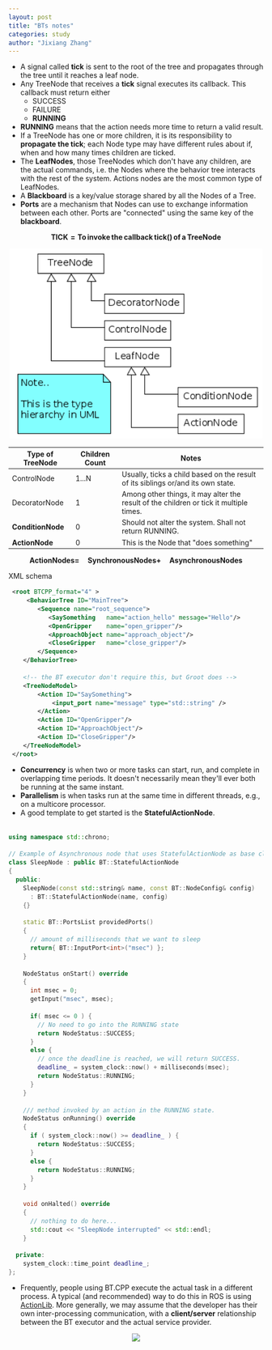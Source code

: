```yaml
---
layout: post
title: "BTs notes"
categories: study
author: "Jixiang Zhang"
---
```


* A signal called **tick** is sent to the root of the tree and propagates through the tree until it reaches a leaf node.
* Any TreeNode that receives a **tick** signal executes its callback. This callback must return either
  * SUCCESS
  * FAILURE
  * **RUNNING**
* **RUNNING** means that the action needs more time to return a valid result.
* If a TreeNode has one or more children, it is its responsibility to **propagate the tick**; each Node type may have different rules about if, when and how many times children are ticked.
* The **LeafNodes**, those TreeNodes which don't have any children, are the actual commands, i.e. the Nodes where the behavior tree interacts with the rest of the system. Actions nodes are the most common type of LeafNodes.
* A **Blackboard** is a key/value storage shared by all the Nodes of a Tree.
* **Ports** are a mechanism that Nodes can use to exchange information between each other. Ports are "connected" using the same key of the **blackboard**.

$$
\mathbf{TICK = To\,invoke\,the\,callback\,tick()\,of\,a\,TreeNode}
$$

<p align="center">
  <img src="/images/nodes.png" width="500"/>
</p>

| Type of TreeNode  | Children Count | Notes                                                                                  |
| ----------------- | -------------- | -------------------------------------------------------------------------------------- |
| ControlNode       | 1...N          | Usually, ticks a child based on the result of its siblings or/and its own state.       |
| DecoratorNode     | 1              | Among other things, it may alter the result of the children or tick it multiple times. |
| **ConditionNode** | 0              | Should not alter the system. Shall not return RUNNING.                                 |
| **ActionNode**    | 0              | This is the Node that "does something"                                                 |

$$
\mathbf{ActionNodes = \quad SynchronousNodes + \quad AsynchronousNodes}
$$

XML schema

```xml
 <root BTCPP_format="4" >
     <BehaviorTree ID="MainTree">
        <Sequence name="root_sequence">
           <SaySomething   name="action_hello" message="Hello"/>
           <OpenGripper    name="open_gripper"/>
           <ApproachObject name="approach_object"/>
           <CloseGripper   name="close_gripper"/>
        </Sequence>
    </BehaviorTree>
    
    <!-- the BT executor don't require this, but Groot does -->     
    <TreeNodeModel>
        <Action ID="SaySomething">
            <input_port name="message" type="std::string" />
        </Action>
        <Action ID="OpenGripper"/>
        <Action ID="ApproachObject"/>
        <Action ID="CloseGripper"/>      
    </TreeNodeModel>
 </root>
```

* **Concurrency** is when two or more tasks can start, run, and complete in overlapping time periods. It doesn't necessarily mean they'll ever both be running at the same instant.
* **Parallelism** is when tasks run at the same time in different threads, e.g., on a multicore processor.
* A good template to get started is the **StatefulActionNode**.

```c++

using namespace std::chrono;

// Example of Asynchronous node that uses StatefulActionNode as base class
class SleepNode : public BT::StatefulActionNode
{
  public:
    SleepNode(const std::string& name, const BT::NodeConfig& config)
      : BT::StatefulActionNode(name, config)
    {}

    static BT::PortsList providedPorts()
    {
      // amount of milliseconds that we want to sleep
      return{ BT::InputPort<int>("msec") };
    }

    NodeStatus onStart() override
    {
      int msec = 0;
      getInput("msec", msec);

      if( msec <= 0 ) {
        // No need to go into the RUNNING state
        return NodeStatus::SUCCESS;
      }
      else {
        // once the deadline is reached, we will return SUCCESS.
        deadline_ = system_clock::now() + milliseconds(msec);
        return NodeStatus::RUNNING;
      }
    }

    /// method invoked by an action in the RUNNING state.
    NodeStatus onRunning() override
    {
      if ( system_clock::now() >= deadline_ ) {
        return NodeStatus::SUCCESS;
      }
      else {
        return NodeStatus::RUNNING;
      }
    }

    void onHalted() override
    {
      // nothing to do here...
      std::cout << "SleepNode interrupted" << std::endl;
    }

  private:
    system_clock::time_point deadline_;
};
```

* Frequently, people using BT.CPP execute the actual task in a different process. A typical (and recommended) way to do this in ROS is using [ActionLib](https://github.com/ros/actionlib). More generally, we may assume that the developer has their own inter-processing communication, with a **client/server** relationship between the BT executor and the actual service provider.

<p align="center">
  <img src="https://wiki.ros.org/actionlib?action=AttachFile&do=get&target=client_server_interaction.png" width="500"/>
</p>
